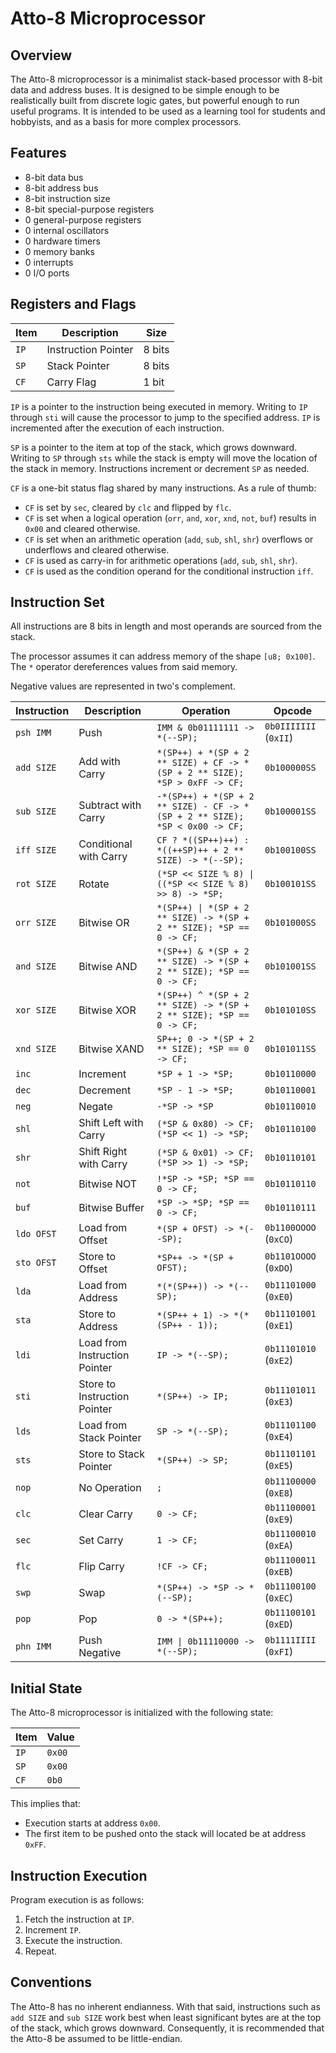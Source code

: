# Atto-8 Microprocessor

## Overview

The Atto-8 microprocessor is a minimalist stack-based processor with 8-bit data and address buses. It is designed to be simple enough to be realistically built from discrete logic gates, but powerful enough to run useful programs. It is intended to be used as a learning tool for students and hobbyists, and as a basis for more complex processors.

## Features

- 8-bit data bus
- 8-bit address bus
- 8-bit instruction size
- 8-bit special-purpose registers
- 0 general-purpose registers
- 0 internal oscillators
- 0 hardware timers
- 0 memory banks
- 0 interrupts
- 0 I/O ports

## Registers and Flags

| Item | Description         | Size   |
| ---- | ------------------- | ------ |
| `IP` | Instruction Pointer | 8 bits |
| `SP` | Stack Pointer       | 8 bits |
| `CF` | Carry Flag          | 1 bit  |

`IP` is a pointer to the instruction being executed in memory. Writing to `IP` through `sti` will cause the processor to jump to the specified address. `IP` is incremented after the execution of each instruction.

`SP` is a pointer to the item at top of the stack, which grows downward. Writing to `SP` through `sts` while the stack is empty will move the location of the stack in memory. Instructions increment or decrement `SP` as needed.

`CF` is a one-bit status flag shared by many instructions. As a rule of thumb:

- `CF` is set by `sec`, cleared by `clc` and flipped by `flc`.
- `CF` is set when a logical operation (`orr`, `and`, `xor`, `xnd`, `not`, `buf`) results in `0x00` and cleared otherwise.
- `CF` is set when an arithmetic operation (`add`, `sub`, `shl`, `shr`) overflows or underflows and cleared otherwise.
- `CF` is used as carry-in for arithmetic operations (`add`, `sub`, `shl`, `shr`).
- `CF` is used as the condition operand for the conditional instruction `iff`.

## Instruction Set

All instructions are 8 bits in length and most operands are sourced from the stack.

The processor assumes it can address memory of the shape `[u8; 0x100]`. The `*` operator dereferences values from said memory.

Negative values are represented in two's complement.

| Instruction | Description                   | Operation                                                                   | Opcode                |
| ----------- | ----------------------------- | --------------------------------------------------------------------------- | --------------------- |
| `psh IMM`   | Push                          | `IMM & 0b01111111 -> *(--SP);`                                              | `0b0IIIIIII` (`0xII`) |
| `add SIZE`  | Add with Carry                | `*(SP++) + *(SP + 2 ** SIZE) + CF -> *(SP + 2 ** SIZE); *SP > 0xFF -> CF;`  | `0b100000SS`          |
| `sub SIZE`  | Subtract with Carry           | `-*(SP++) + *(SP + 2 ** SIZE) - CF -> *(SP + 2 ** SIZE); *SP < 0x00 -> CF;` | `0b100001SS`          |
| `iff SIZE`  | Conditional with Carry        | `CF ? *((SP++)++) : *((++SP)++ + 2 ** SIZE) -> *(--SP);`                    | `0b100100SS`          |
| `rot SIZE`  | Rotate                        | `(*SP << SIZE % 8) \| ((*SP << SIZE % 8) >> 8) -> *SP;`                     | `0b100101SS`          |
| `orr SIZE`  | Bitwise OR                    | `*(SP++) \| *(SP + 2 ** SIZE) -> *(SP + 2 ** SIZE); *SP == 0 -> CF;`        | `0b101000SS`          |
| `and SIZE`  | Bitwise AND                   | `*(SP++) & *(SP + 2 ** SIZE) -> *(SP + 2 ** SIZE); *SP == 0 -> CF;`         | `0b101001SS`          |
| `xor SIZE`  | Bitwise XOR                   | `*(SP++) ^ *(SP + 2 ** SIZE) -> *(SP + 2 ** SIZE); *SP == 0 -> CF;`         | `0b101010SS`          |
| `xnd SIZE`  | Bitwise XAND                  | `SP++; 0 -> *(SP + 2 ** SIZE); *SP == 0 -> CF;`                             | `0b101011SS`          |
| `inc`       | Increment                     | `*SP + 1 -> *SP;`                                                           | `0b10110000`          |
| `dec`       | Decrement                     | `*SP - 1 -> *SP;`                                                           | `0b10110001`          |
| `neg`       | Negate                        | `-*SP -> *SP`                                                               | `0b10110010`          |
| `shl`       | Shift Left with Carry         | `(*SP & 0x80) -> CF;  (*SP << 1) -> *SP;`                                   | `0b10110100`          |
| `shr`       | Shift Right with Carry        | `(*SP & 0x01) -> CF;  (*SP >> 1) -> *SP;`                                   | `0b10110101`          |
| `not`       | Bitwise NOT                   | `!*SP -> *SP; *SP == 0 -> CF;`                                              | `0b10110110`          |
| `buf`       | Bitwise Buffer                | `*SP -> *SP; *SP == 0 -> CF;`                                               | `0b10110111`          |
| `ldo OFST`  | Load from Offset              | `*(SP + OFST) -> *(--SP);`                                                  | `0b1100OOOO` (`0xCO`) |
| `sto OFST`  | Store to Offset               | `*SP++ -> *(SP + OFST);`                                                    | `0b1101OOOO` (`0xDO`) |
| `lda`       | Load from Address             | `*(*(SP++)) -> *(--SP);`                                                    | `0b11101000` (`0xE0`) |
| `sta`       | Store to Address              | `*(SP++ + 1) -> *(*(SP++ - 1));`                                            | `0b11101001` (`0xE1`) |
| `ldi`       | Load from Instruction Pointer | `IP -> *(--SP);`                                                            | `0b11101010` (`0xE2`) |
| `sti`       | Store to Instruction Pointer  | `*(SP++) -> IP;`                                                            | `0b11101011` (`0xE3`) |
| `lds`       | Load from Stack Pointer       | `SP -> *(--SP);`                                                            | `0b11101100` (`0xE4`) |
| `sts`       | Store to Stack Pointer        | `*(SP++) -> SP;`                                                            | `0b11101101` (`0xE5`) |
| `nop`       | No Operation                  | `;`                                                                         | `0b11100000` (`0xE8`) |
| `clc`       | Clear Carry                   | `0 -> CF;`                                                                  | `0b11100001` (`0xE9`) |
| `sec`       | Set Carry                     | `1 -> CF;`                                                                  | `0b11100010` (`0xEA`) |
| `flc`       | Flip Carry                    | `!CF -> CF;`                                                                | `0b11100011` (`0xEB`) |
| `swp`       | Swap                          | `*(SP++) -> *SP -> *(--SP);`                                                | `0b11100100` (`0xEC`) |
| `pop`       | Pop                           | `0 -> *(SP++);`                                                             | `0b11100101` (`0xED`) |
| `phn IMM`   | Push Negative                 | `IMM \| 0b11110000 -> *(--SP);`                                             | `0b1111IIII` (`0xFI`) |

## Initial State

The Atto-8 microprocessor is initialized with the following state:

| Item | Value  |
| ---- | ------ |
| `IP` | `0x00` |
| `SP` | `0x00` |
| `CF` | `0b0`  |

This implies that:

- Execution starts at address `0x00`.
- The first item to be pushed onto the stack will located be at address `0xFF`.

## Instruction Execution

Program execution is as follows:

1. Fetch the instruction at `IP`.
2. Increment `IP`.
3. Execute the instruction.
4. Repeat.

## Conventions

The Atto-8 has no inherent endianness. With that said, instructions such as `add SIZE` and `sub SIZE` work best when least significant bytes are at the top of the stack, which grows downward. Consequently, it is recommended that the Atto-8 be assumed to be little-endian.
